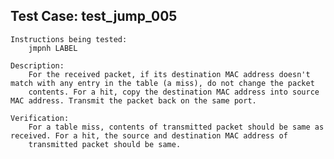 Test Case: test_jump_005
------------------------

    Instructions being tested:
        jmpnh LABEL

    Description:
        For the received packet, if its destination MAC address doesn't match with any entry in the table (a miss), do not change the packet
        contents. For a hit, copy the destination MAC address into source MAC address. Transmit the packet back on the same port.

    Verification:
        For a table miss, contents of transmitted packet should be same as received. For a hit, the source and destination MAC address of
        transmitted packet should be same.

